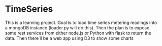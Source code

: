 TimeSeries
==========
This is a learning project. Goal is to load time series metering readings into a mongoDB instance (loader.py will do this).
Then the plan is to expose some rest services from either node.js or Python with flask to return the data. Then there'll be a web app using D3 to show some charts
